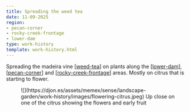 ```yaml
---
title: Spreading the weed tea
date: 11-09-2025
region: 
- pecan-corner
- rocky-creek-frontage
- lower-dam
type: work-history
template: work-history.html
---
```


Spreading the madeira vine [[weed-tea]] on plants along the [[lower-dam]], [[pecan-corner]] and [[rocky-creek-frontage]] areas. Mostly on citrus that is starting to flower.

<figure markdown>
![](https://djon.es/assets/memex/sense/landscape-garden/work-history/images/flowering-citrus.jpeg)
<caption>Up close on one of the citrus showing the flowers and early fruit</caption>
</figure>

[//begin]: # "Autogenerated link references for markdown compatibility"
[weed-tea]: ../../techniques/weed-tea "Weed tea"
[lower-dam]: ../../lower-dam "The lower dam"
[pecan-corner]: ../../pecan-corner "Pecan corner"
[rocky-creek-frontage]: ../../rocky-creek-frontage "Rocky Creek Frontage"
[//end]: # "Autogenerated link references"